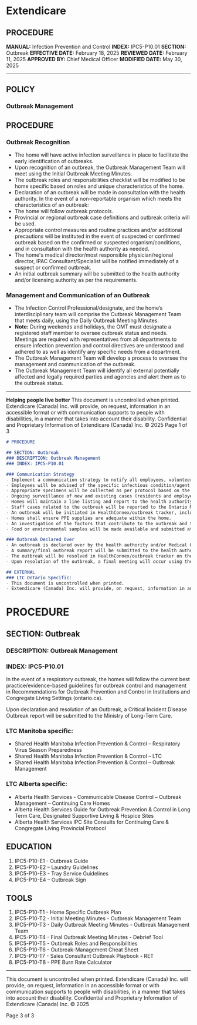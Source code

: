 # Extendicare

## PROCEDURE
**MANUAL:** Infection Prevention and Control
**INDEX:** IPC5-P10.01
**SECTION:** Outbreak
**EFFECTIVE DATE:** February 18, 2025
**REVIEWED DATE:** February 11, 2025
**APPROVED BY:** Chief Medical Officer
**MODIFIED DATE:** May 30, 2025

----

## POLICY
### Outbreak Management

## PROCEDURE
### Outbreak Recognition
- The home will have active infection surveillance in place to facilitate the early identification of outbreaks.
- Upon recognition of an outbreak, the Outbreak Management Team will meet using the Initial Outbreak Meeting Minutes.
- The outbreak roles and responsibilities checklist will be modified to be home specific based on roles and unique characteristics of the home.
- Declaration of an outbreak will be made in consultation with the health authority. In the event of a non-reportable organism which meets the characteristics of an outbreak:
- The home will follow outbreak protocols.
- Provincial or regional outbreak case definitions and outbreak criteria will be used.
- Appropriate control measures and routine practices and/or additional precautions will be instituted in the event of suspected or confirmed outbreak based on the confirmed or suspected organism/conditions, and in consultation with the health authority as needed.
- The home's medical director/most responsible physician/regional director, IPAC Consultant/Specialist will be notified immediately of a suspect or confirmed outbreak.
- An initial outbreak summary will be submitted to the health authority and/or licensing authority as per the requirements.

### Management and Communication of an Outbreak
- The Infection Control Professional/designate, and the home’s interdisciplinary team will comprise the Outbreak Management Team that meets daily, using the Daily Outbreak Meeting Minutes.
- **Note:** During weekends and holidays, the OMT must designate a registered staff member to oversee outbreak status and needs. Meetings are required with representatives from all departments to ensure infection prevention and control directives are understood and adhered to as well as identify any specific needs from a department.
- The Outbreak Management Team will develop a process to oversee the management and communication of the outbreak.
- The Outbreak Management Team will identify all external potentially affected and legally required parties and agencies and alert them as to the outbreak status.

----

**Helping people live better**
This document is uncontrolled when printed.
Extendicare (Canada) Inc. will provide, on request, information in an accessible format or with communication supports to people with disabilities, in a manner that takes into account their disability. Confidential and Proprietary Information of Extendicare (Canada) Inc. © 2025
Page 1 of 3

```markdown
# PROCEDURE

## SECTION: Outbreak
### DESCRIPTION: Outbreak Management
### INDEX: IPC5-P10.01

### Communication Strategy
- Implement a communication strategy to notify all employees, volunteers, residents, and families/visitors/service providers as to the outbreak status.
- Employees will be advised of the specific infectious condition/agent, signs/symptoms of the infection, and management protocols, including precautions taken, personal protective equipment to be worn, and cleaning protocols.
- Appropriate specimens will be collected as per protocol based on the direction of the health authority.
- Ongoing surveillance of new and existing cases (residents and employees) will be tracked daily using HealthConnex/24-hour symptom surveillance sheets and line listing.
- Homes will maintain a line listing and report to the health authority as required.
- Staff cases related to the outbreak will be reported to the Ontario Ministry of Labour, as required.
- An outbreak will be initiated in HealthConnex/outbreak tracker, including both resident and staff cases on the same day or next business day, and the status will be kept up to date until the outbreak is declared over.
- Homes shall ensure PPE supplies are adequate within the home.
- An investigation of the factors that contribute to the outbreak and transmission of the disease or condition will be undertaken to implement measures to prevent further transmission (refer to Outbreak investigation guideline).
- Food or environmental samples will be made available and submitted at the request of the health authority.

### Outbreak Declared Over
- An outbreak is declared over by the health authority and/or Medical Officer of Health when there are no new cases within a period consistent with guidance documents and/or incubation period of the organism. Similarly, for non-reportable outbreaks, it will be declared over based on the communicability/transmissibility of the organism.
- A summary/final outbreak report will be submitted to the health authority as per requirements.
- The outbreak will be resolved in HealthConnex/outbreak tracker on the same day or next business day.
- Upon resolution of the outbreak, a final meeting will occur using the Final Outbreak Meeting Minutes. These will be discussed at the homes’ infection prevention and control committee meeting, medical advisory committee meeting, and/or quality team meeting.

## EXTERNAL
### LTC Ontario Specific:
- This document is uncontrolled when printed.
- Extendicare (Canada) Inc. will provide, on request, information in an accessible format or with communication supports to people with disabilities, in a manner that takes into account their disability. Confidential and Proprietary Information of Extendicare (Canada) Inc. © 2025
```

# PROCEDURE

## SECTION: Outbreak
### DESCRIPTION: Outbreak Management
### INDEX: IPC5-P10.01

In the event of a respiratory outbreak, the homes will follow the current best practice/evidence-based guidelines for outbreak control and management in Recommendations for Outbreak Prevention and Control in Institutions and Congregate Living Settings (ontario.ca).

Upon declaration and resolution of an Outbreak, a Critical Incident Disease Outbreak report will be submitted to the Ministry of Long-Term Care.

### LTC Manitoba specific:
- Shared Health Manitoba Infection Prevention & Control – Respiratory Virus Season Preparedness
- Shared Health Manitoba Infection Prevention & Control – LTC
- Shared Health Manitoba Infection Prevention & Control – Outbreak Management

### LTC Alberta specific:
- Alberta Health Services - Communicable Disease Control – Outbreak Management – Continuing Care Homes
- Alberta Health Services Guide for Outbreak Prevention & Control in Long Term Care, Designated Supportive Living & Hospice Sites
- Alberta Health Services IPC Site Consults for Continuing Care & Congregate Living Provincial Protocol

## EDUCATION
1. IPC5-P10-E1 - Outbreak Guide
2. IPC5-P10-E2 – Laundry Guidelines
3. IPC5-P10-E3 - Tray Service Guidelines
4. IPC5-P10-E4 – Outbreak Sign

## TOOLS
1. IPC5-P10-T1 - Home Specific Outbreak Plan
2. IPC5-P10-T2 - Initial Meeting Minutes - Outbreak Management Team
3. IPC5-P10-T3 - Daily Outbreak Meeting Minutes - Outbreak Management Team
4. IPC5-P10-T4 - Final Outbreak Meeting Minutes - Debrief Tool
5. IPC5-P10-T5 - Outbreak Roles and Responsibilities
6. IPC5-P10-T6 - Outbreak-Management Cheat Sheet
7. IPC5-P10-T7 - Sales Consultant Outbreak Playbook - RET
8. IPC5-P10-T8 - PPE Burn Rate Calculator

----

This document is uncontrolled when printed. Extendicare (Canada) Inc. will provide, on request, information in an accessible format or with communication supports to people with disabilities, in a manner that takes into account their disability. Confidential and Proprietary Information of Extendicare (Canada) Inc. © 2025

Page 3 of 3